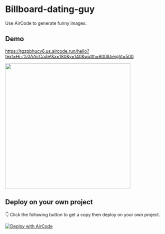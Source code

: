 # Billboard-dating-guy

Use AirCode to generate funny images.

## Demo

https://tgzpbhucv6.us.aircode.run/hello?text=Hi~%0AAirCode!&x=180&y=140&width=800&height=500

<img src="https://aircode-yvo.b-cdn.net/resource/1692093216551-nefywijghog.jpg" width="400">

## Deploy on your own project

 👇 Click the following button to get a copy then deploy on your own project.

[![Deploy with AirCode](https://vercel.com/button)](https://aircode.io/dashboard?share_shareId=nm5d56668b&share_name=billboard-dating-guy&share_runtime=node/v16)
